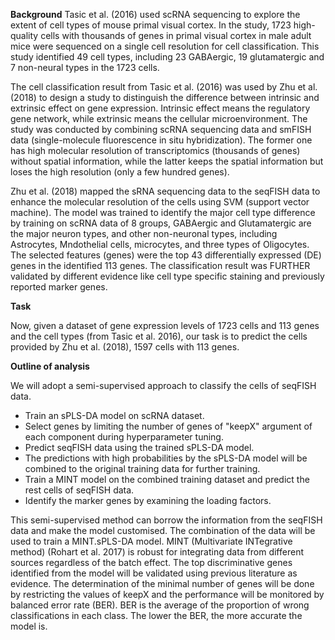 **Background**
Tasic et al. (2016) used scRNA sequencing to explore the extent of cell types of mouse primal visual cortex. In the study, 1723 high-quality cells with thousands of genes in primal visual cortex in male adult mice were sequenced on a single cell resolution for cell classification. This study identified 49 cell types, including 23 GABAergic, 19 glutamatergic and 7 non-neural types in the 1723 cells.

The cell classification result from Tasic et al. (2016) was used by Zhu et al. (2018) to design a study to distinguish the difference between intrinsic and extrinsic effect on gene expression. Intrinsic effect means the regulatory gene network, while extrinsic means the cellular microenvironment. The study was conducted by combining scRNA sequencing data and smFISH data (single-molecule fluorescence in situ hybridization). The former one has high molecular resolution of transcriptomics (thousands of genes) without spatial information, while the latter keeps the spatial information but loses the high resolution (only a few hundred genes).

Zhu et al. (2018) mapped the sRNA sequencing data to the seqFISH data to enhance the molecular resolution of the cells using SVM (support vector machine). The model was trained to identify the major cell type difference by training on scRNA data of 8 groups, GABAergic and Glutamatergic are the major neuron types, and other non-neuronal types, including Astrocytes, Mndothelial cells, microcytes, and three types of Oligocytes. The selected features (genes) were the top 43 differentially expressed (DE) genes in the identified 113 genes. The classification result was FURTHER validated by different evidence like cell type specific staining and previously reported marker genes.

**Task**

Now, given a dataset of gene expression levels of 1723 cells and 113 genes and the cell types (from Tasic et al. 2016), our task is to predict the cells provided by Zhu et al. (2018), 1597 cells with 113 genes.

**Outline of analysis**

We will adopt a semi-supervised approach to classify the cells of seqFISH data.

- Train an sPLS-DA model on scRNA dataset.
- Select genes by limiting the number of genes of "keepX" argument of each component during hyperparameter tuning.
- Predict seqFISH data using the trained sPLS-DA model.
- The predictions with high probabilities by the sPLS-DA model will be combined to the original training data for further training.
- Train a MINT model on the combined training dataset and predict the rest cells of seqFISH data.
- Identify the marker genes by examining the loading factors.

This semi-supervised method can borrow the information from the seqFISH data and make the model customised. The combination of the data will be used to train a MINT.sPLS-DA model. MINT (Multivariate INTegrative method) (Rohart et al. 2017) is robust for integrating data from different sources regardless of the batch effect. The top discriminative genes identified from the model will be validated using previous literature as evidence. The determination of the minimal number of genes will be done by restricting the values of keepX and the performance will be monitored by balanced error rate (BER). BER is the average of the proportion of wrong classifications in each class. The lower the BER, the more accurate the model is.

